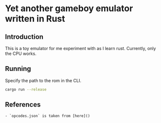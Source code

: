 # Yet another gameboy emulator written in Rust

## Introduction
This is a toy emulator for me experiment with as I learn rust. Currently, only the CPU works.

## Running

Specify the path to the rom in the CLI.

```bash
cargo run --release
```

## References
    - `opcodes.json` is taken from [here]()
